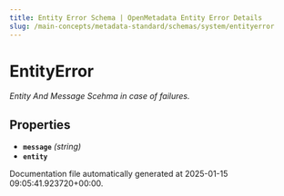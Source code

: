 ```yaml
---
title: Entity Error Schema | OpenMetadata Entity Error Details
slug: /main-concepts/metadata-standard/schemas/system/entityerror
---
```


# EntityError

*Entity And Message Scehma in case of failures.*

## Properties

- **`message`** *(string)*
- **`entity`**


Documentation file automatically generated at 2025-01-15 09:05:41.923720+00:00.
